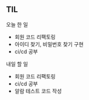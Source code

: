 ## TIL
오늘 한 일
- 회원 코드 리팩토링
- 아이디 찾기, 비밀번호 찾기 구현
- ci/cd 공부

내일 할 일
- 회원 코드 리팩토링
- ci/cd 공부
- 알람 테스트 코드 작성
